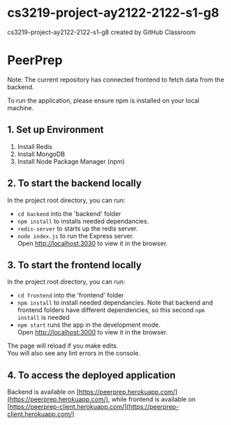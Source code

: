 # cs3219-project-ay2122-2122-s1-g8
cs3219-project-ay2122-2122-s1-g8 created by GitHub Classroom

# PeerPrep
Note: The current repository has connected frontend to fetch data from the backend. 

To run the application, please ensure npm is installed on your local machine.
## 1. Set up Environment
1. Install Redis
2. Install MongoDB
3. Install Node Package Manager (npm)
   
## 2. To start the backend locally
In the project root directory, you can run:

- `cd backend` into the 'backend' folder
- `npm install` to installs needed dependancies. 
- `redis-server` to starts up the redis server.
- `node index.js` to run the Express server. \
Open [http://localhost:3030](http://localhost:3030) to view it in the browser.

## 3. To start the frontend locally
In the project root directory, you can run:
- `cd frontend` into the 'frontend' folder
- `npm install` to install needed dependancies. Note that backend and frontend folders have different dependencies, so this second `npm install` is needed
- `npm start` runs the app in the development mode.\
Open [http://localhost:3000](http://localhost:3000) to view it in the browser.
  
The page will reload if you make edits.\
You will also see any lint errors in the console.

## 4. To access the deployed application

Backend is available on [https://peerprep.herokuapp.com/](https://peerprep.herokuapp.com/), while frontend is available on [https://peerprep-client.herokuapp.com/](https://peerprep-client.herokuapp.com/)

